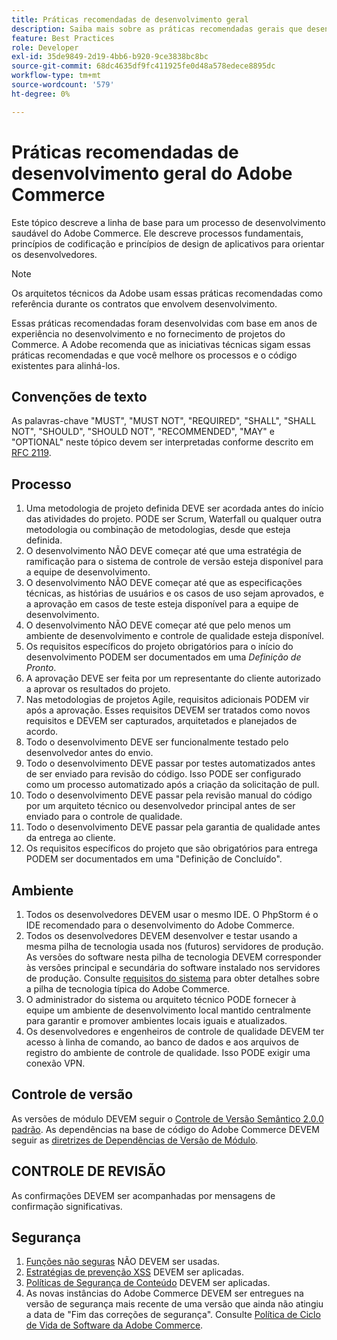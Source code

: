 ```yaml
---
title: Práticas recomendadas de desenvolvimento geral
description: Saiba mais sobre as práticas recomendadas gerais que desenvolvem projetos do Adobe Commerce.
feature: Best Practices
role: Developer
exl-id: 35de9849-2d19-4bb6-b920-9ce3838bc8bc
source-git-commit: 68dc4635df9fc411925fe0d48a578edece8895dc
workflow-type: tm+mt
source-wordcount: '579'
ht-degree: 0%

---
```


# Práticas recomendadas de desenvolvimento geral do Adobe Commerce

Este tópico descreve a linha de base para um processo de desenvolvimento saudável do Adobe Commerce. Ele descreve processos fundamentais, princípios de codificação e princípios de design de aplicativos para orientar os desenvolvedores.

>[!NOTE]
>
>Os arquitetos técnicos da Adobe usam essas práticas recomendadas como referência durante os contratos que envolvem desenvolvimento.

Essas práticas recomendadas foram desenvolvidas com base em anos de experiência no desenvolvimento e no fornecimento de projetos do Commerce. A Adobe recomenda que as iniciativas técnicas sigam essas práticas recomendadas e que você melhore os processos e o código existentes para alinhá-los.

## Convenções de texto

As palavras-chave &quot;MUST&quot;, &quot;MUST NOT&quot;, &quot;REQUIRED&quot;, &quot;SHALL&quot;, &quot;SHALL NOT&quot;, &quot;SHOULD&quot;, &quot;SHOULD NOT&quot;, &quot;RECOMMENDED&quot;, &quot;MAY&quot; e &quot;OPTIONAL&quot; neste tópico devem ser interpretadas conforme descrito em [RFC 2119](https://datatracker.ietf.org/doc/html/rfc2119).

## Processo

1. Uma metodologia de projeto definida DEVE ser acordada antes do início das atividades do projeto. PODE ser Scrum, Waterfall ou qualquer outra metodologia ou combinação de metodologias, desde que esteja definida.
1. O desenvolvimento NÃO DEVE começar até que uma estratégia de ramificação para o sistema de controle de versão esteja disponível para a equipe de desenvolvimento.
1. O desenvolvimento NÃO DEVE começar até que as especificações técnicas, as histórias de usuários e os casos de uso sejam aprovados, e a aprovação em casos de teste esteja disponível para a equipe de desenvolvimento.
1. O desenvolvimento NÃO DEVE começar até que pelo menos um ambiente de desenvolvimento e controle de qualidade esteja disponível.
1. Os requisitos específicos do projeto obrigatórios para o início do desenvolvimento PODEM ser documentados em uma _Definição de Pronto_.
1. A aprovação DEVE ser feita por um representante do cliente autorizado a aprovar os resultados do projeto.
1. Nas metodologias de projetos Agile, requisitos adicionais PODEM vir após a aprovação. Esses requisitos DEVEM ser tratados como novos requisitos e DEVEM ser capturados, arquitetados e planejados de acordo.
1. Todo o desenvolvimento DEVE ser funcionalmente testado pelo desenvolvedor antes do envio.
1. Todo o desenvolvimento DEVE passar por testes automatizados antes de ser enviado para revisão do código. Isso PODE ser configurado como um processo automatizado após a criação da solicitação de pull.
1. Todo o desenvolvimento DEVE passar pela revisão manual do código por um arquiteto técnico ou desenvolvedor principal antes de ser enviado para o controle de qualidade.
1. Todo o desenvolvimento DEVE passar pela garantia de qualidade antes da entrega ao cliente.
1. Os requisitos específicos do projeto que são obrigatórios para entrega PODEM ser documentados em uma &quot;Definição de Concluído&quot;.

## Ambiente

1. Todos os desenvolvedores DEVEM usar o mesmo IDE. O PhpStorm é o IDE recomendado para o desenvolvimento do Adobe Commerce.
1. Todos os desenvolvedores DEVEM desenvolver e testar usando a mesma pilha de tecnologia usada nos (futuros) servidores de produção. As versões do software nesta pilha de tecnologia DEVEM corresponder às versões principal e secundária do software instalado nos servidores de produção. Consulte [requisitos do sistema](../../../installation/system-requirements.md) para obter detalhes sobre a pilha de tecnologia típica do Adobe Commerce.
1. O administrador do sistema ou arquiteto técnico PODE fornecer à equipe um ambiente de desenvolvimento local mantido centralmente para garantir e promover ambientes locais iguais e atualizados.
1. Os desenvolvedores e engenheiros de controle de qualidade DEVEM ter acesso à linha de comando, ao banco de dados e aos arquivos de registro do ambiente de controle de qualidade. Isso PODE exigir uma conexão VPN.

## Controle de versão

As versões de módulo DEVEM seguir o [Controle de Versão Semântico 2.0.0 padrão](https://semver.org/).
As dependências na base de código do Adobe Commerce DEVEM seguir as [diretrizes de Dependências de Versão de Módulo](https://developer.adobe.com/commerce/php/development/versioning/dependencies/).

## CONTROLE DE REVISÃO

As confirmações DEVEM ser acompanhadas por mensagens de confirmação significativas.

## Segurança

1. [Funções não seguras](https://developer.adobe.com/commerce/php/development/security/non-secure-functions/) NÃO DEVEM ser usadas.
1. [Estratégias de prevenção XSS](https://developer.adobe.com/commerce/php/development/security/cross-site-scripting/) DEVEM ser aplicadas.
1. [Políticas de Segurança de Conteúdo](https://developer.adobe.com/commerce/php/development/security/content-security-policies/) DEVEM ser aplicadas.
1. As novas instâncias do Adobe Commerce DEVEM ser entregues na versão de segurança mais recente de uma versão que ainda não atingiu a data de &quot;Fim das correções de segurança&quot;. Consulte [Política de Ciclo de Vida de Software da Adobe Commerce](../../../release/lifecycle-policy.md).

